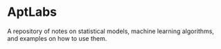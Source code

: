 # AptLabs
A repository of notes on statistical models, machine learning algorithms, and examples on how to use them.
